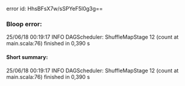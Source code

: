 error id: HhsBFsX7w/sSPYeF5l0g3g==
### Bloop error:

25/06/18 00:19:17 INFO DAGScheduler: ShuffleMapStage 12 (count at main.scala:76) finished in 0,390 s
#### Short summary: 

25/06/18 00:19:17 INFO DAGScheduler: ShuffleMapStage 12 (count at main.scala:76) finished in 0,390 s
